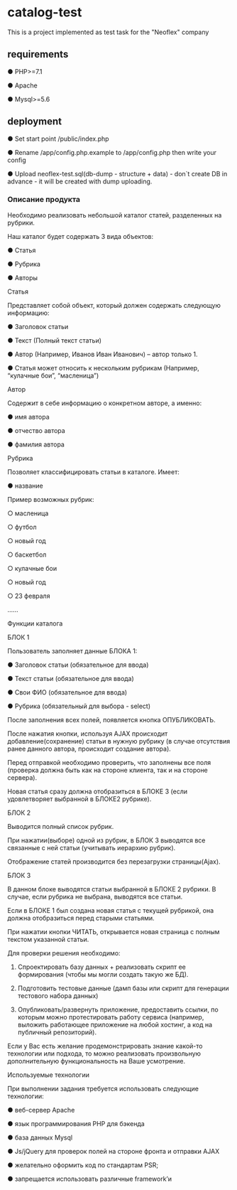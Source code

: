 # catalog-test
This is a project implemented as test task for the "Neoflex" company

## requirements
● PHP>=7.1

● Apache

● Mysql>=5.6


## deployment
● Set start point /public/index.php

● Rename /app/config.php.example to /app/config.php then write your config

● Upload neoflex-test.sql(db-dump - structure + data) - don`t create DB in advance - it will be created with dump uploading.



### Описание продукта 

Необходимо реализовать небольшой каталог статей, разделенных на рубрики. 

Наш каталог будет содержать 3 вида объектов: 

● Статья 

● Рубрика 

● Авторы 

Статья 

Представляет собой объект, который должен содержать следующую информацию: 

● Заголовок статьи 

● Текст (Полный текст статьи) 

● Автор (Например, Иванов Иван Иванович) – автор только 1. 

● Статья может относить к нескольким рубрикам (Например, “кулачные бои”, “масленица”) 

Автор 

Содержит в себе информацию о конкретном авторе, а именно: 

● имя автора 

● отчество автора 

● фамилия автора 

Рубрика 

Позволяет классифицировать статьи в каталоге. Имеет: 

● название 

Пример возможных рубрик: 

○ масленица 

○ футбол 

○ новый год 

○ баскетбол 

○ кулачные бои 

○ новый год 

○ 23 февраля 

…... 

 

 

 

 

 

 

Функции каталога 

 

БЛОК 1 

Пользователь заполняет данные БЛОКА 1: 

● Заголовок статьи (обязательное для ввода) 

● Текст статьи (обязательное для ввода) 

● Свои ФИО (обязательное для ввода) 

● Рубрика (обязательный для выбора - select)  

После заполнения всех полей, появляется кнопка ОПУБЛИКОВАТЬ. 

После нажатия кнопки, используя AJAX происходит добавление(сохранение) статьи в нужную рубрику (в случае отсутствия ранее данного автора, происходит создание автора). 

Перед отправкой необходимо проверить, что заполнены все поля (проверка должна быть как на стороне клиента, так и на стороне сервера). 

Новая статья сразу должна отобразиться в БЛОКЕ 3 (если удовлетворяет выбранной в БЛОКЕ2 рубрике). 

 

БЛОК 2 

Выводится полный список рубрик. 

При нажатии(выборе) одной из рубрик, в БЛОК 3 выводятся все связанные с ней статьи (учитывать иерархию рубрик). 

Отображение статей производится без перезагрузки страницы(Ajax). 

БЛОК 3 

В данном блоке выводятся статьи выбранной в БЛОКЕ 2 рубрики. В случае, если рубрика не выбрана, выводятся все статьи. 

Если в БЛОКЕ 1 был создана новая статья с текущей рубрикой, она должна отобразиться перед старыми статьями. 

При нажатии кнопки ЧИТАТЬ, открывается новая страница с полным текстом указанной статьи. 

 

Для проверки решения необходимо: 

1. Спроектировать базу данных + реализовать скрипт ее формирования (чтобы мы могли создать такую же БД). 

2. Подготовить тестовые данные (дамп базы или скрипт для генерации тестового набора данных) 

3. Опубликовать/развернуть приложение, предоставить ссылки, по которым можно протестировать работу сервиса (например, выложить работающее приложение на любой хостинг, а код на публичный репозиторий). 

 

Если у Вас есть желание продемонстрировать знание какой-то технологии или подхода, то можно реализовать произвольную дополнительную функциональность на Ваше усмотрение. 

 

Используемые технологии 

При выполнении задания требуется использовать следующие технологии: 

● веб-сервер Apache 

● язык программирования PHP для бэкенда 

● база данных Mysql 

● Js/jQuery для проверок полей на стороне фронта и отправки AJAX 

● желательно оформить код по стандартам PSR; 

● запрещается использовать различные framework’и 

